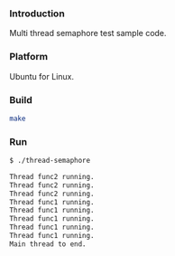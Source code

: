 ### Introduction

Multi thread semaphore test sample code.


### Platform

Ubuntu for Linux.


### Build

```bash
make
```


### Run

```bash
$ ./thread-semaphore

Thread func2 running.
Thread func2 running.
Thread func2 running.
Thread func1 running.
Thread func1 running.
Thread func1 running.
Thread func1 running.
Thread func1 running.
Main thread to end.
```
